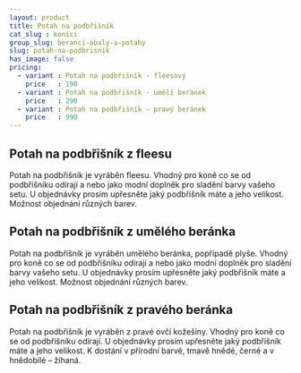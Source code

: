 ```yaml
---
layout: product
title: Potah na podbřišník
cat_slug : konici
group_slug: beranci-obaly-a-potahy
slug: potah-na-podbrisnik
has_image: false
pricing:
  - variant : Potah na podbřišník - fleesový
    price   : 190
  - variant : Potah na podbřišník - umělí beránek
    price   : 290
  - variant : Potah na podbřišník - pravý beránek
    price   : 990
---
```


Potah na podbřišník z fleesu
----------------------------

Potah na podbřišník je vyráběn fleesu. 
Vhodný pro koně co se od podbřišníku odírají a nebo jako modní doplněk pro sladění barvy vašeho setu.
U objednávky prosím upřesněte jaký podbřišník máte a jeho velikost.
Možnost objednání různých barev.

Potah na podbřišník z umělého beránka
-------------------------------------

Potah na podbřišník je vyráběn umělého beránka, popřípadě plyše.
Vhodný pro koně co se od podbřišníku odírají a nebo jako modní doplněk pro sladění barvy vašeho setu.
U objednávky prosím upřesněte jaký podbřišník máte a jeho velikost.
Možnost objednání různých barev.

Potah na podbřišník z pravého beránka
-------------------------------------

Potah na podbřišník je vyráběn z pravé ovčí kožešiny. 
Vhodný pro koně co se od podbřišníku odírají.
U objednávky prosím upřesněte jaký podbřišník máte a jeho velikost.
K dostání v přírodní barvě, tmavě hnědé, černé a v hnědobílé – žíhaná.

